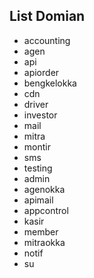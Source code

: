 ## List Domian

* accounting
* agen
* api
* apiorder
* bengkelokka 
* cdn
* driver 
* investor
* mail
* mitra
* montir
* sms
* testing
* admin 
* agenokka
* apimail
* appcontrol
* kasir 
* member
* mitraokka
* notif 
* su